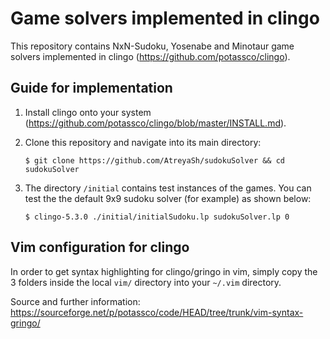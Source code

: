 # Game solvers implemented in clingo

This repository contains NxN-Sudoku, Yosenabe and Minotaur game solvers implemented in clingo (https://github.com/potassco/clingo).

## Guide for implementation

1. Install clingo onto your system (https://github.com/potassco/clingo/blob/master/INSTALL.md).

2. Clone this repository and navigate into its main directory:

   ```shell
   $ git clone https://github.com/AtreyaSh/sudokuSolver && cd sudokuSolver
   ```

3. The directory `/initial` contains test instances of the games. You can test the the default 9x9 sudoku solver (for example) as shown below:

   ```shell
   $ clingo-5.3.0 ./initial/initialSudoku.lp sudokuSolver.lp 0
   ```

## Vim configuration for clingo

In order to get syntax highlighting for clingo/gringo in vim, simply copy the 3 folders inside the local `vim/` directory into your `~/.vim` directory.

Source and further information: https://sourceforge.net/p/potassco/code/HEAD/tree/trunk/vim-syntax-gringo/

